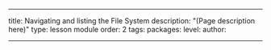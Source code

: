 ---

title: Navigating and listing the File System
description: "(Page description here)"
type: lesson module
order: 2
tags: 
packages: 
level: 
author: 

---